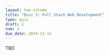 ```yaml
---
layout: two-column
title: "Quiz 3: Full Stack Web Development"
type: quiz
draft: 1
num: 3
due_date: 2024-12-11
---
```


TBD